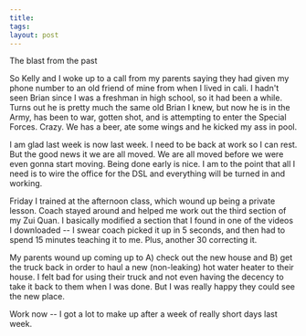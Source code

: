```yaml
---
title: 
tags: 
layout: post
---
```

The blast from the past



So Kelly and I woke up to a call from my parents saying they had given my phone number to an old friend of mine from when I lived in cali.  I hadn't seen Brian since I was a freshman in high school, so it had been a while.  Turns out he is pretty much the same old Brian I knew, but now he is in the Army, has been to war, gotten shot, and is attempting to enter the Special Forces.  Crazy.  We has a beer, ate some wings and he kicked my ass in pool.  



I am glad last week is now last week.  I need to be back at work so I can rest. But the good news it we are all moved.  We are all moved before we were even gonna start moving. Being done early is nice.  I am to the point that all I need is to wire the office for the DSL and everything will be turned in and working.  



Friday I trained at the afternoon class, which wound up being a private lesson.  Coach stayed around and helped me work out the third section of my Zui Quan. I basically modified a section that I found in one of the videos I downloaded -- I swear coach picked it up in 5 seconds, and then had to spend 15 minutes teaching it to me. Plus, another 30 correcting it. 



My parents wound up coming up to A) check out the new house and B) get the truck back in order to haul a new (non-leaking) hot water heater to their house.  I felt bad for using their truck and not even having the decency to take it back to them when I was done.  But I was really happy they could see the new place.  



Work now -- I got a lot to make up after a week of really short days last week.  

